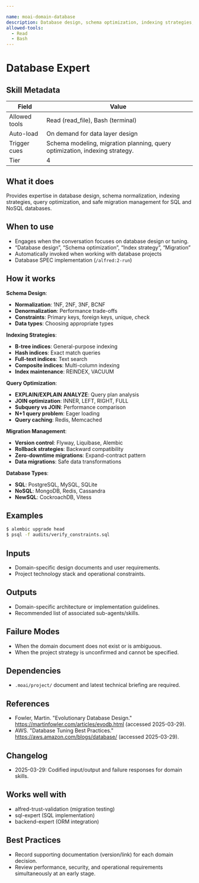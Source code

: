 ```yaml
---

name: moai-domain-database
description: Database design, schema optimization, indexing strategies, and migration management. Use when working on database integration tasks scenarios.
allowed-tools:
  - Read
  - Bash
---
```


# Database Expert

## Skill Metadata
| Field | Value |
| ----- | ----- |
| Allowed tools | Read (read_file), Bash (terminal) |
| Auto-load | On demand for data layer design |
| Trigger cues | Schema modeling, migration planning, query optimization, indexing strategy. |
| Tier | 4 |

## What it does

Provides expertise in database design, schema normalization, indexing strategies, query optimization, and safe migration management for SQL and NoSQL databases.

## When to use

- Engages when the conversation focuses on database design or tuning.
- “Database design”, “Schema optimization”, “Index strategy”, “Migration”
- Automatically invoked when working with database projects
- Database SPEC implementation (`/alfred:2-run`)

## How it works

**Schema Design**:
- **Normalization**: 1NF, 2NF, 3NF, BCNF
- **Denormalization**: Performance trade-offs
- **Constraints**: Primary keys, foreign keys, unique, check
- **Data types**: Choosing appropriate types

**Indexing Strategies**:
- **B-tree indices**: General-purpose indexing
- **Hash indices**: Exact match queries
- **Full-text indices**: Text search
- **Composite indices**: Multi-column indexing
- **Index maintenance**: REINDEX, VACUUM

**Query Optimization**:
- **EXPLAIN/EXPLAIN ANALYZE**: Query plan analysis
- **JOIN optimization**: INNER, LEFT, RIGHT, FULL
- **Subquery vs JOIN**: Performance comparison
- **N+1 query problem**: Eager loading
- **Query caching**: Redis, Memcached

**Migration Management**:
- **Version control**: Flyway, Liquibase, Alembic
- **Rollback strategies**: Backward compatibility
- **Zero-downtime migrations**: Expand-contract pattern
- **Data migrations**: Safe data transformations

**Database Types**:
- **SQL**: PostgreSQL, MySQL, SQLite
- **NoSQL**: MongoDB, Redis, Cassandra
- **NewSQL**: CockroachDB, Vitess

## Examples
```bash
$ alembic upgrade head
$ psql -f audits/verify_constraints.sql
```

## Inputs
- Domain-specific design documents and user requirements.
- Project technology stack and operational constraints.

## Outputs
- Domain-specific architecture or implementation guidelines.
- Recommended list of associated sub-agents/skills.

## Failure Modes
- When the domain document does not exist or is ambiguous.
- When the project strategy is unconfirmed and cannot be specified.

## Dependencies
- `.moai/project/` document and latest technical briefing are required.

## References
- Fowler, Martin. "Evolutionary Database Design." https://martinfowler.com/articles/evodb.html (accessed 2025-03-29).
- AWS. "Database Tuning Best Practices." https://aws.amazon.com/blogs/database/ (accessed 2025-03-29).

## Changelog
- 2025-03-29: Codified input/output and failure responses for domain skills.

## Works well with

- alfred-trust-validation (migration testing)
- sql-expert (SQL implementation)
- backend-expert (ORM integration)

## Best Practices
- Record supporting documentation (version/link) for each domain decision.
- Review performance, security, and operational requirements simultaneously at an early stage.

